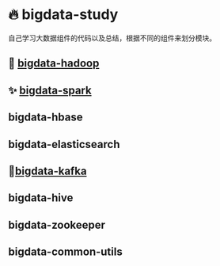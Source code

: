 :fire: bigdata-study
=

自己学习大数据组件的代码以及总结，根据不同的组件来划分模块。


:elephant: [bigdata-hadoop](https://github.com/nebofeng/bigdata-study/tree/master/bigdata-hadoop)
---



:sparkles: [bigdata-spark](https://github.com/nebofeng/bigdata-study/tree/master/bigdata-spark)
---


bigdata-hbase
---

bigdata-elasticsearch
---

:fallen_leaf:[bigdata-kafka](https://github.com/nebofeng/bigdata-study/tree/master/bigdata-kafka)
---

bigdata-hive
---

bigdata-zookeeper
---

bigdata-common-utils
---